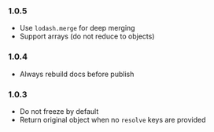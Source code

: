 ### 1.0.5

- Use `lodash.merge` for deep merging
- Support arrays (do not reduce to objects)

### 1.0.4

- Always rebuild docs before publish

### 1.0.3

- Do not freeze by default
- Return original object when no `resolve` keys are provided
